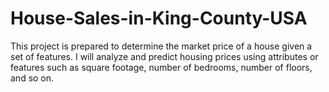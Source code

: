 # House-Sales-in-King-County-USA
This project is prepared to determine the market price of a house given a set of features. I will analyze and predict housing prices using attributes or features such as square footage, number of bedrooms, number of floors, and so on.
